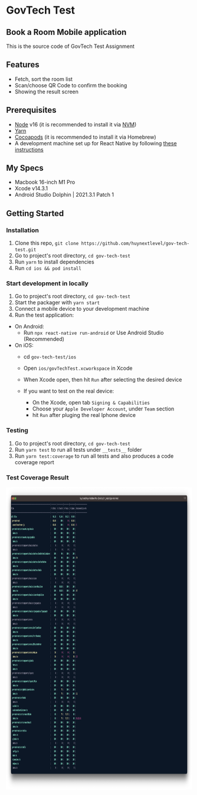 # GovTech Test

## Book a Room Mobile application
This is the source code of GovTech Test Assignment

## Features
- Fetch, sort the room list
- Scan/choose QR Code to confirm the booking
- Showing the result screen
  
## Prerequisites

- [Node](https://nodejs.org) v16 (it is recommended to install it via [NVM](https://github.com/creationix/nvm))
- [Yarn](https://yarnpkg.com/)
- [Cocoapods](https://formulae.brew.sh/formula/cocoapods) (it is recommended to install it via Homebrew)
- A development machine set up for React Native by following [these instructions](https://reactnative.dev/docs/environment-setup)

## My Specs

- Macbook 16-inch M1 Pro
- Xcode v14.3.1
- Android Studio Dolphin | 2021.3.1 Patch 1

## Getting Started

### Installation

1. Clone this repo, `git clone https://github.com/huynextlevel/gov-tech-test.git`
2. Go to project's root directory, `cd gov-tech-test`
3. Run `yarn` to install dependencies
4. Run `cd ios && pod install`

### Start development in locally

1. Go to project's root directory, `cd gov-tech-test`
2. Start the packager with `yarn start`
3. Connect a mobile device to your development machine
4. Run the test application:

- On Android:
  - Run `npx react-native run-android` or Use Android Studio (Recommended)
- On iOS:
  - cd `gov-tech-test/ios`
  - Open `ios/govTechTest.xcworkspace` in Xcode
  - When Xcode open, then hit `Run` after selecting the desired device
  - If you want to test on the real device:

    - On the Xcode, open tab `Signing & Capabilities`
    - Choose your `Apple Developer Account`, under `Team` section
    - hit `Run` after pluging the real Iphone device

### Testing

1. Go to project's root directory, `cd gov-tech-test`
2. Run `yarn test` to run all tests under `__tests__` folder
3. Run `yarn test:coverage` to run all tests and also produces a code coverage report

### Test Coverage Result
  <img height="820" src="/archive/test-coverage/coverage-test.png" alt=""/>
